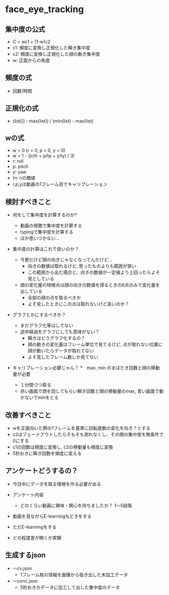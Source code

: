 # face_eye_tracking

## 集中度の公式
* C = wc1 + (1-w)c2
* c1: 頻度に変換し正規化した瞬き集中度
* c2: 頻度に変換し正規化した顔の動き集中度
* w:  正面からの角度
## 頻度の式
* 回数/時間
## 正規化の式
* (list[i] - max(list)) / (min(list) - max(list)
## wの式
* w = 0 (r = 0, p = 0, y = 0)
* w = 1 - ((r/tr + p/tp + y/ty) / 3)
* r: roll
* p: pitch
* y: yaw
* tn: nの閾値
* r,p,yは動画の1フレーム目でキャリブレーション


## 検討すべきこと
* 何をして集中度を計算するのか?
  * 動画の視聴で集中度を計算する
  * typingで集中度を計算する
  * ほか思いつかない…
  
* 集中度の計算はこれで良いのか？
  * 今更だけど顔の向きじゃなくなってんだけど…
    * 向きの数値は取れるけど, 思ったものよりも範囲が狭い
    * この範囲から出た場合と、向きの数値が一定値より上回ったらよそ見としている
  * 顔の変化量の特徴点は顔の向きの数値を得るときの6点のみで変化量を出している
    * 全部の顔の点を取るべきか
    * よそ見したときにこの点は取れないけど良いのか？

* グラフとかにするべきか？
  * まだグラフ化等はしてない
  * 途中経過をグラフにしても意味がない？
    * 瞬きはどうグラフ化するの？
    * 顔の動きの変化量はフレーム単位で見てるけど, 点が取れない位置に顔が動いたらデータが取れてない
    * よそ見したフレーム数しか見てない
  
* キャリブレーション必要じゃん？
  *　max, min のまばたき回数と顔の移動量が必要
  * １分間づつ取る
  * 赤い画面で頭を回してもらい瞬き回数と顔の移動量のmax, 青い画面で動かないでminをとる
   
## 改善すべきこと
* wを正面向いた際の1フレームを基準に回転度数の変化を向き？とする
* c2はフェードアウトしたらそもそも測れなくし、その間の集中度を無条件で0にする
* c1の回数は頻度に変換し, c2の移動量も頻度に変換
* 5秒おきに瞬き回数を頻度に変える

## アンケートどうするの？
* 今日中にデータを取る環境を作る必要がある
* アンケート内容
  * どのくらい動画に興味・関心を持ちましたか？ 1〜5段階
  
* 動画を見ながらE-learningもどきをする
* ただE-learningをする
* どの程度差が開くか実験
  
  
## 生成するjson
* 〰cv.json
  * 1フレーム枚の情報を画像から抜き出した未加工データ
* 〰conc.json
  * 5秒おきのデータに加工して出した集中度のデータ